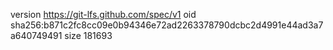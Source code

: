 version https://git-lfs.github.com/spec/v1
oid sha256:b871c2fc8cc09e0b94346e72ad2263378790dcbc2d4991e44ad3a7a640749491
size 181693
